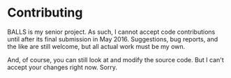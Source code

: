 # Contributing

BALLS is my senior project.  As such, I cannot accept code contributions until after its final submission in May 2016.  Suggestions, bug reports, and the like are still welcome, but all actual work must be my own.

And, of course, you can still look at and modify the source code.  But I can't accept your changes right now.  Sorry.
